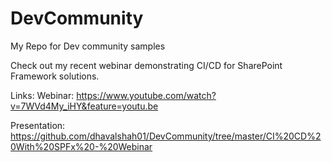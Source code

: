 # DevCommunity
My Repo for Dev community samples


Check out my recent webinar demonstrating CI/CD for SharePoint Framework solutions. 

Links:
Webinar: https://www.youtube.com/watch?v=7WVd4My_iHY&feature=youtu.be

Presentation: https://github.com/dhavalshah01/DevCommunity/tree/master/CI%20CD%20With%20SPFx%20-%20Webinar
